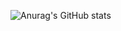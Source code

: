 ![Anurag's GitHub stats](https://github-readme-stats.vercel.app/api?username=ericksmelo&show_icons=true)
